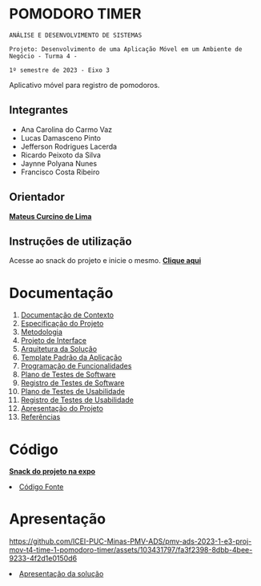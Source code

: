 # POMODORO TIMER


`ANÁLISE E DESENVOLVIMENTO DE SISTEMAS`

`Projeto: Desenvolvimento de uma Aplicação Móvel em um Ambiente de Negócio - Turma 4 -`

`1º semestre de 2023 - Eixo 3`

Aplicativo móvel para registro de pomodoros.

## Integrantes
- Ana Carolina do Carmo Vaz
- Lucas Damasceno Pinto
- Jefferson Rodrigues Lacerda
- Ricardo Peixoto da Silva
- Jaynne Polyana Nunes
- Francisco Costa Ribeiro

## Orientador

<a href="https://github.com/mateuscurcino"> **Mateus Curcino de Lima** </a>

## Instruções de utilização

Acesse ao snack do projeto e inicie o mesmo.
<a href="https://snack.expo.dev/@pomodoropuc04/pomodoro_login_cadastro_tarefas"> **Clique aqui** </a>

# Documentação

<ol>
<li><a href="docs/01-Documentação de Contexto.md"> Documentação de Contexto</a></li>
<li><a href="docs/02-Especificação do Projeto.md"> Especificação do Projeto</a></li>
<li><a href="docs/03-Metodologia.md"> Metodologia</a></li>
<li><a href="docs/04-Projeto de Interface.md"> Projeto de Interface</a></li>
<li><a href="docs/05-Arquitetura da Solução.md"> Arquitetura da Solução</a></li>
<li><a href="docs/06-Template Padrão da Aplicação.md"> Template Padrão da Aplicação</a></li>
<li><a href="docs/07-Programação de Funcionalidades.md"> Programação de Funcionalidades</a></li>
<li><a href="docs/08-Plano de Testes de Software.md"> Plano de Testes de Software</a></li>
<li><a href="docs/09-Registro de Testes de Software.md"> Registro de Testes de Software</a></li>
<li><a href="docs/10-Plano de Testes de Usabilidade.md"> Plano de Testes de Usabilidade</a></li>
<li><a href="docs/11-Registro de Testes de Usabilidade.md"> Registro de Testes de Usabilidade</a></li>
<li><a href="docs/12-Apresentação do Projeto.md"> Apresentação do Projeto</a></li>
<li><a href="docs/13-Referências.md"> Referências</a></li>
</ol>

# Código

<a href="https://snack.expo.dev/@pomodoropuc04/pomodoro_login_cadastro_tarefas"> **Snack do projeto na expo** </a>

<li><a href="src/README.md"> Código Fonte</a></li>

# Apresentação
https://github.com/ICEI-PUC-Minas-PMV-ADS/pmv-ads-2023-1-e3-proj-mov-t4-time-1-pomodoro-timer/assets/103431797/fa3f2398-8dbb-4bee-9233-4f2d1e0150d6


<li><a href="presentation/README.md"> Apresentação da solução</a></li>
